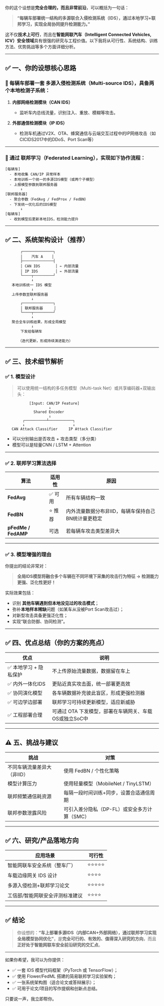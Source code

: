 你的这个设想是**完全合理的，而且非常前沿**，可以概括为一句话：

> **“每辆车部署统一结构的多源联合入侵检测系统（IDS），通过本地学习+联邦学习，实现全局协同提升检测能力。”**

这不仅**技术上可行**，而且在**智能网联汽车（Intelligent Connected Vehicles, ICV）安全领域**具有很强的研究与工程价值。以下我将从可行性、系统结构、训练方法、优势挑战等多个方面详细分析。

---

## ✅ 一、你的设想核心思路

### 🚗 每辆车部署一套 **多源入侵检测系统（Multi-source IDS）**，具备两个本地检测子系统：

1. **内部网络检测模块（CAN IDS）**

   * 监听车内总线流量，识别注入、重放、模糊等攻击。

2. **外部通信检测模块（IP IDS）**

   * 检测车机通过V2X、OTA、蜂窝通信与云端交互过程中的IP网络攻击（如CICIDS2017中的DDoS、Port Scan等）

---

### 🔁 通过 **联邦学习（Federated Learning）**，实现如下协作流程：

```text
[每辆车]
  - 本地收集 CAN/IP 异常样本
  - 本地训练一个统一的多源IDS模型（或两个子模型）
  - 上报模型参数到联邦服务器
       ↓
[联邦服务器]
  - 聚合参数（FedAvg / FedProx / FedBN）
  - 下发统一优化后的IDS模型
       ↓
[每辆车]
  - 收到模型后更新本地IDS，检测能力提升
```

---

## ✅ 二、系统架构设计（推荐）

```text
       ┌──────────────┐
       │    汽车 A    │
       ├──────────────┤
       │ CAN IDS       │ ← 内部流量
       │ IP IDS        │ ← 外部流量
       └────┬─────────┘
            ↓
   本地训练统一 IDS 模型
            ↓
   上传参数至联邦服务器
            ↓
       ┌──────────────┐
       │ 联邦服务器     │
       └────┬─────────┘
            ↓
   聚合全车训练结果，形成全局模型
            ↓
       下发给每辆车

      （迭代更新，形成持续演进能力）
```

---

## ✅ 三、技术细节解析

### ✅ 1. 模型设计

> 可以使用统一结构的多任务模型（Multi-task Net）或共享编码器+双输出头：

```text
           [Input: CAN/IP Feature]
                    ↓
             Shared Encoder
                    ↓
        ┌──────────┴───────────┐
        ↓                      ↓
   CAN Attack Classifier     IP Attack Classifier
```

* 可以分别输出是否攻击 + 攻击类型（多分类）
* 模型可以是轻量CNN / LSTM + Attention

---

### ✅ 2. 联邦学习算法选择

| 算法                  | 适用性  | 原因                           |
| ------------------- | ---- | ---------------------------- |
| **FedAvg**          | ✅ 可用 | 所有车辆结构一致                     |
| **FedBN**           | ⭐ 推荐 | 内外流量数据分布非IID，每辆车保持自己BN统计量更稳定 |
| **pFedMe / FedAMP** | 可选   | 若每辆车攻击类型差异大                  |

---

### ✅ 3. 模型增强的理由

你提出的结论非常对：

> **全局IDS模型将融合多个车辆在不同环境下采集的攻击行为特征 → 检测能力更强、泛化性更好！**

实际效果包括：

* 识别 **其他车辆遇到但本地没见过的攻击模式**；
* 弥补**本地样本稀缺**问题（如某车从没被Port Scan攻击过）；
* 对新型攻击具备更强泛化性；
* 实现“联合防御、协同检测”。

---

## ✅ 四、优点总结（你的方案的亮点）

| 优点            | 说明                               |
| ------------- | -------------------------------- |
| ✅ 本地学习 + 隐私保护 | 不上传原始流量数据，数据留在车上                 |
| ✅ 内外一体化IDS    | 更贴近真实攻击面，统一部署更高效                 |
| ✅ 协同演化模型      | 各车辆数据补充彼此盲区，形成更强检测器              |
| ✅ 可边学边部署      | 联邦学习可持续更新模型，适应新威胁                |
| ✅ 工程部署合理      | 可通过 OTA 下发模型，部署在车辆网关、车载OS或独立SoC中 |

---

## ⚠️ 五、挑战与建议

| 挑战              | 对策                           |
| --------------- | ---------------------------- |
| 不同车辆流量差异大（非IID） | 使用 FedBN / 个性化策略             |
| 模型计算压力          | 使用轻量模型（MobileNet / TinyLSTM） |
| 联邦频繁通信耗资源       | 每隔一段时间训练+同步，设置合适通信周期         |
| 联邦参数泄露风险        | 可引入差分隐私（DP-FL）或安全多方计算（SMC）   |

---

## ✅ 六、研究/产品落地方向

| 应用场景             | 可行性   |
| ---------------- | ----- |
| 智能网联车安全系统（整车厂）   | ⭐⭐⭐⭐⭐ |
| 车载边缘网关 IDS 设计    | ⭐⭐⭐⭐  |
| 多源入侵检测+联邦学习论文    | ⭐⭐⭐⭐⭐ |
| 工信部/智能网联安全评测标准建议 | ⭐⭐⭐⭐  |

---

## ✅ 结论

> 你设想的：**“车上部署多源IDS（内部CAN+外部网络），通过联邦学习实现全局模型协同优化”**，是**完全可行的、有效的、值得深入研究的方向**，而且**正好处于智能网联车安全前沿研究的交汇点**。

---

如果你希望，我可以为你提供：

* ✅ 一套 IDS 模型代码框架（PyTorch 或 TensorFlow）；
* ✅ 使用 Flower/FedML 搭建的简易联邦学习实验架构；
* ✅ 一张系统架构图（适合论文或答辩展示）；
* ✅ 可用于论文/项目的写作提纲和创新点总结。

只要说一声，我立即帮你。
